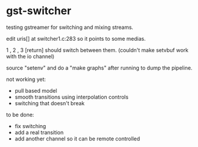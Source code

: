 gst-switcher
============

testing gstreamer for switching and mixing streams.

edit uris[] at switcher1.c:283 so it points to some medias.

1 , 2 , 3 [return] should switch between them. (couldn't make setvbuf work with the io channel)

source "setenv" and do a "make graphs" after running to dump the pipeline.

not working yet:
  * pull based model
  * smooth transitions using interpolation controls
  * switching that doesn't break

to be done:
  * fix switching
  * add a real transition
  * add another channel so it can be remote controlled
